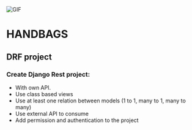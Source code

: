 
![GIF](https://i.gifer.com/embedded/download/3QS8.gif)

# HANDBAGS
## DRF project
### Create Django Rest project:
- With own API.
- Use class based views
- Use at least one relation between models (1 to 1, many to 1, many to many)
- Use external API to consume
- Add permission and authentication to the project
